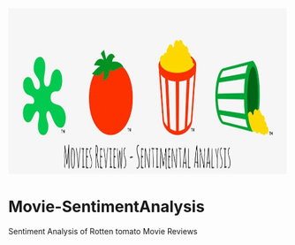 <img src='images/rotten_tomatoes_icon_set-01.jpeg' width='1000' height='300'>

# Movie-SentimentAnalysis
Sentiment Analysis of Rotten tomato Movie Reviews
